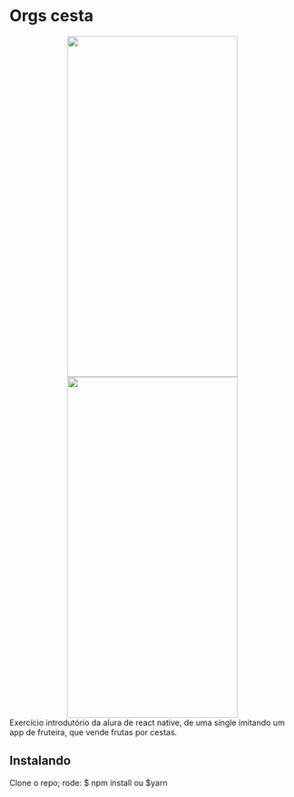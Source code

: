 # Orgs cesta
<div style={display:"flex"} align="center">
  <img width="300px" height="600px" src="https://user-images.githubusercontent.com/83460816/175454403-260a3f6b-1b66-4a57-a382-9dd95d746cc5.jpeg" />
  <img width="300px" height="600px" src="https://user-images.githubusercontent.com/83460816/175454432-e20e6498-5c21-4b5e-8aec-58c56ecac551.jpeg" />
</div
 
 Exercício introdutório da alura de react native, de uma single imitando um app de fruteira, que vende frutas por cestas.
  
## Instalando
  Clone o repo;
  rode:
  $ npm install ou $yarn
  

